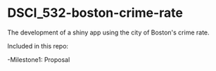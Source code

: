 # DSCI_532-boston-crime-rate
The development of a shiny app using the city of Boston's crime rate. 

Included in this repo: 

-Milestone1: Proposal

